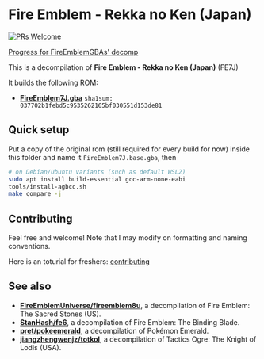# Fire Emblem - Rekka no Ken (Japan)

[![PRs Welcome](https://img.shields.io/badge/PRs-welcome-brightgreen.svg?style=flat-square)](https://makeapullrequest.com)

[Progress for FireEmblemGBAs' decomp](https://laqieer.github.io/fe-decomp-portal/)

This is a decompilation of **Fire Emblem - Rekka no Ken (Japan)** (FE7J)

It builds the following ROM:

* **[FireEmblem7J.gba](https://datomatic.no-intro.org/index.php?page=show_record&s=23&n=0963)** `sha1sum: 037702b1febd5c9535262165bf030551d153de81`

## Quick setup

Put a copy of the original rom (still required for every build for now) inside this folder and name it `FireEmblem7J.base.gba`, then

```sh
# on Debian/Ubuntu variants (such as default WSL2)
sudo apt install build-essential gcc-arm-none-eabi
tools/install-agbcc.sh
make compare -j
```

## Contributing

Feel free and welcome! Note that I may modify on formatting and naming conventions.

Here is an toturial for freshers: [contributing](https://github.com/FireEmblemUniverse/fireemblem8u/blob/master/CONTRIBUTING.md)

## See also

* [**FireEmblemUniverse/fireemblem8u**](https://github.com/FireEmblemUniverse/fireemblem8u), a decompilation of Fire Emblem: The Sacred Stones (US).
* [**StanHash/fe6**](https://github.com/StanHash/fe6), a decompilation of Fire Emblem: The Binding Blade.
* [**pret/pokeemerald**](https://github.com/pret/pokeemerald), a decompilation of Pokémon Emerald.
* [**jiangzhengwenjz/totkol**](https://github.com/jiangzhengwenjz/totkol), a decompilation of Tactics Ogre: The Knight of Lodis (USA).
